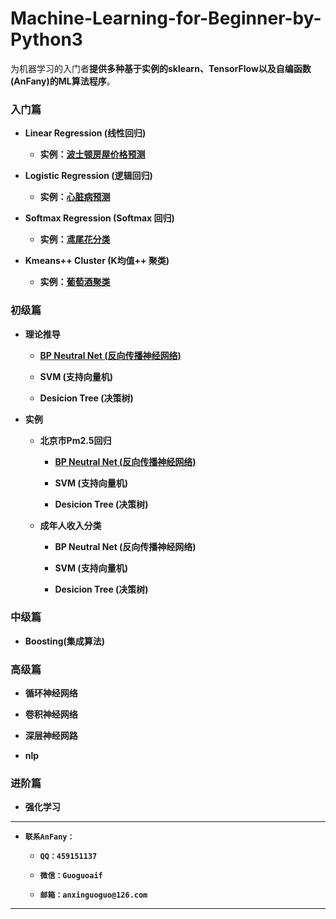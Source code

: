 # Machine-Learning-for-Beginner-by-Python3

为机器学习的入门者**提供多种基于实例的sklearn、TensorFlow以及自编函数(AnFany)的ML算法程序**。


### 入门篇

* **Linear Regression (线性回归)**  

    + **实例：[波士顿房屋价格预测](https://github.com/Anfany/Machine-Learning-for-Beginner-by-Python3/tree/master/Linear%20Regression)**

* **Logistic Regression (逻辑回归)**  

    + **实例：[心脏病预测](https://github.com/Anfany/Machine-Learning-for-Beginner-by-Python3/tree/master/Logistic%20Regression)**

* **Softmax Regression (Softmax 回归)**  

    + **实例：[鸢尾花分类](https://github.com/Anfany/Machine-Learning-for-Beginner-by-Python3/tree/master/Softmax%20Regression)**

* **Kmeans++ Cluster (K均值++ 聚类)**

     + **实例：[葡萄酒聚类](https://github.com/Anfany/Machine-Learning-for-Beginner-by-Python3/tree/master/Kmeans%20Cluster)**


### 初级篇 

* **理论推导**

     + **[BP Neutral Net (反向传播神经网络)](https://github.com/Anfany/Machine-Learning-for-Beginner-by-Python3/blob/master/BPNN/readme.md)**
        
     + **SVM (支持向量机)**
        
     + **Desicion Tree (决策树)**
     
     

*  **实例**

    + **北京市Pm2.5回归**
    
        + **[BP Neutral Net (反向传播神经网络)](https://github.com/Anfany/Machine-Learning-for-Beginner-by-Python3/tree/master/BPNN/BPNN_Regression)**
        
        + **SVM (支持向量机)**
        
        + **Desicion Tree (决策树)**
        

    + **成年人收入分类**

        + **BP Neutral Net (反向传播神经网络)**
        
        + **SVM (支持向量机)**
        
        + **Desicion Tree (决策树)**
 


### 中级篇


* **Boosting(集成算法)**  
   


### 高级篇

* **循环神经网络**

* **卷积神经网络**

* **深层神经网路**

* **nlp**



### 进阶篇

* **强化学习**


------------

* **```联系AnFany：```**

    + **```QQ：459151137```**
    
    + **```微信：Guoguoaif```**
    
    + **```邮箱：anxinguoguo@126.com```**
    
---------------------
    




